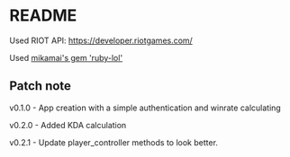 # README

Used RIOT API: https://developer.riotgames.com/

Used [mikamai's gem 'ruby-lol'](https://github.com/mikamai/ruby-lol)

Patch note
------
v0.1.0 - App creation with a simple authentication and winrate calculating

v0.2.0 - Added KDA calculation

v0.2.1 - Update player_controller methods to look better.
